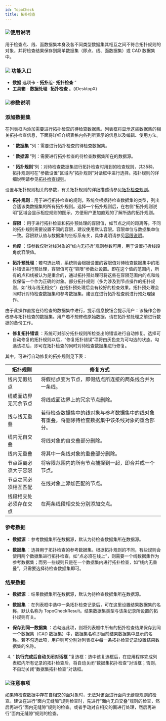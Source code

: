 ```yaml
---
id: TopoCheck
title: 拓扑检查  
---  
```

### ![](../../img/read.gif)使用说明



用于检查点、线、面数据集本身及各不同类型数据集其相互之间不符合拓扑规则的对象，并将检查结果保存到简单数据集（即点、线、面数据集）或 CAD 数据集中。



### ![](../../img/read.gif) 功能入口



*  **数据** 选项卡 - **拓扑**组- **拓扑检查** ”
* **工具箱** - **数据处理** -**拓扑检查** 。(iDesktopX)
### ![](../../img/read.gif)参数说明



### 添加数据集



在列表框内添加需要进行拓扑检查的待检查数据集。列表框将显示这些数据集的相关拓扑检查信息，下面将详细介绍表格内各列所表示的信息以及编辑、使用方法。



* “ **数据集** ”列：需要进行拓扑检查的待检查数据集。

* “ **数据源** ”列：需要进行拓扑检查的待检查数据集所在的数据源。

* “ **拓扑规则**”列：对待检查数据集进行拓扑检查时用到的检查规则，共35种。拓扑规则可在"参数设置"区域内"拓扑规则"对话框中进行选择。拓扑规则的详细说明请参见[拓扑检查规则](TopoRule)。



设置与拓扑规则相关的参数，有关拓扑规则的详细描述请参见[拓扑检查规则](TopoRule)。

* **拓扑规则**：用于进行拓扑检查的规则，系统会根据待检查数据集的类型，列出合适该类数据集的所有拓扑规则。选择一个拓扑规则后，在右侧“拓扑规则说明”区域会显示相应规则的图示，方便用户更加直观的了解所选的拓扑规则。

* **容限**
：用于进行拓扑检查和拓扑预处理的容限值，如节点之间的距离等。不同的拓扑规则需要设置不同的容限，建议使用默认容限。容限单位与数据集单位一致。容限默认值与数据集的坐标系有关，具体说明请参见[容限说明](../Tolerance)。

* **角度** ：该参数仅针对线对象的“线内无打折”规则参数可用，用于设置打折线段角度容限值。

* **拓扑预处理**：若勾选此项，系统则会根据设置的容限值对待检查数据集中的拓扑错误进行预处理，容限值可在“容限”参数处设置。即在这个值的范围内，所有的点和线被认为是重合的，通过拓扑预处理可将这些在容限范围内的点和线仅保留一个作为正确的对象。部分拓扑规则（多为涉及到节点操作的拓扑规则，如“线与线无相交”）在拓扑预处理后会有较好的检查效果。拓扑预处理会同时针对待检查数据集和参考数据集，建议在进行拓扑检查前进行预处理操作。

由于此操作直接在待检查的数据集中进行，提示信息按钮会提示用户：该操作会修改参与拓扑检查的数据集。用户若不想修改原始数据，请在拓扑预处理之前进行数据的备份工作。



* **修复拓扑错误**
：系统可对部分拓扑规则所检查出的错误进行自动修复。选择可自动修复的拓扑规则以后，“修复拓扑错误”项将由灰色变为可勾选的状态。勾选该项后，即可在拓扑检查的同时对待检查数据集进行修复。



其中，可进行自动修复的拓扑规则见下表：



拓扑规则 | 修复方式  
---|---  
线内无假结点 | 将假结点变为节点，即假结点所连接的两条线合并为一条线。  
线或面边界无冗余节点 | 将线或面边界上的冗余节点删除。  
线与线无重叠 | 若待检查数据集中的线对象与参考数据集中的线对象有重叠，将删除待检查数据集中该条线对象的重合部分。  
线内无自交叠 | 将线对象的自交叠部分删除。  
线内无重叠 | 将其中一条线对象的重叠部分删除。  
节点距离必须大于容限 | 将容限范围内的所有节点捕捉到一起，即合并成一个节点。  
节点之间必须相互匹配 | 在线对象上添加匹配的节点。  
线段相交处必须存在交点 | 在两条线段相交处分别添加交点。  

### 参考数据



* **数据源** ：参考数据集所在数据源，默认为待检查数据集所在数据源。

* **数据集**
：选择用于拓扑检查的参考数据集。根据拓扑规则的不同，有些规则会使用两个数据集进行拓扑检查，如“点必须在线上”，则需要一个线数据集作为参考数据集；而另一些规则只是在一个数据集内进行拓扑检查，如“线内无重叠”，只需要选择待检查数据集即可。



### 结果数据



* **数据源** ：结果数据集所在数据源，默认为待检查数据集所在数据源。

* **数据集** ：在列表框中选中一条拓扑检查记录后，可在这里设置结果数据集的名称，默认名称为
TopoCheckResult。结果数据集类型与该条记录所设置的拓扑规则有关。

* **保存到同一数据集** ：若勾选此项，则将列表框中所有的拓扑检查结果保存到同一个数据集（CAD
数据集）中，数据集名称即当前结果数据集中显示的名称。若不勾选此项，用户则可分别对列表框中每一条拓扑检查记录设置结果数据集的名称。

4. “ **执行完成后自动关闭对话框**
”复选框：选中该复选框后，在应用程序完成列表框内所有记录的拓扑检查后，将自动关闭“数据集拓扑检查”对话框；否则，不自动关闭“数据集拓扑检查”对话框。





### ![](../../img/note.png)注意事项




如果待检查数据中存在自相交的面对象时，无法对该面进行面内无缝隙规则的检查。建议在进行“面内无缝隙”规则检查时，先进行“面内无自交叠”规则的检查，然后再进行“面内无缝隙”规则的检查。或者手动对自相交的面进行处理，然后再进行“面内无缝隙”规则的检查。




